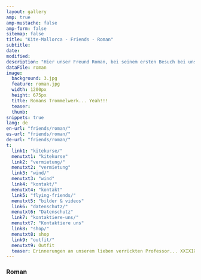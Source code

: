 ```yaml
---
layout: gallery
amp: true
amp-mustache: false
amp-form: false
sitemap: false
title: "Kite-Mallorca - Friends - Roman"
subtitle: 
date: 
modified:
description: "Hier unser Freund Roman, bei seinem ersten Besuch bei uns. Wann kommst du?"
dataFile: roman
image:
  background: 3.jpg
  feature: roman.jpg
  width: 1200px
  height: 675px
  title: Romans Trommelwerk... Yeah!!!
  teaser: 
  thumb: 
snippets: true
lang: de
en-url: "friends/roman/"
es-url: "friends/roman/"
de-url: "friends/roman/"
t:
  link1: "kitekurse/"
  menutxt1: "kitekurse"
  link2: "vermietung/"
  menutxt2: "vermietung"
  link3: "wind/"
  menutxt3: "wind"
  link4: "kontakt/"
  menutxt4: "kontakt"
  link5: "flying-friends/"
  menutxt5: "bilder & videos"
  link6: "datenschutz/"
  menutxt6: "Datenschutz"
  link7: "kontaktiere-uns/"
  menutxt7: "Kontaktiere uns"
  link8: "shop/"
  menutxt8: shop
  link9: "outfit/"
  menutxt9: Outfit
  teaser: Erinnerungen an unserem lieben verrückten Professor... XXIXIX
---
```


### Roman
